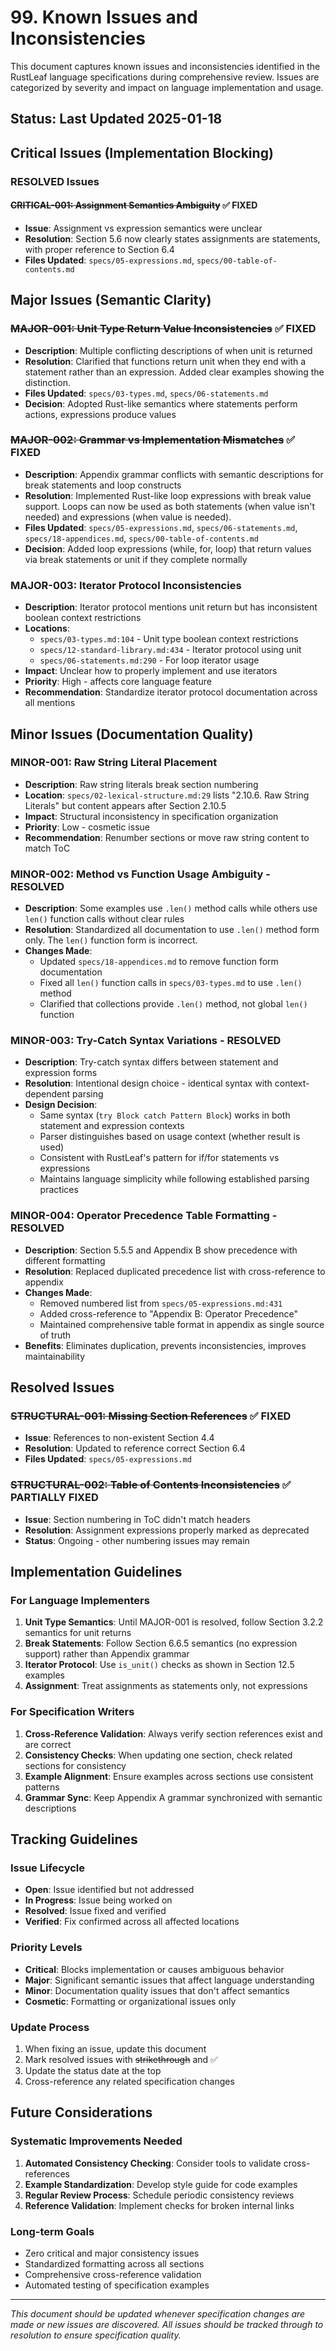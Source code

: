 # 99. Known Issues and Inconsistencies

This document captures known issues and inconsistencies identified in the RustLeaf language specifications during comprehensive review. Issues are categorized by severity and impact on language implementation and usage.

## Status: Last Updated 2025-01-18

## Critical Issues (Implementation Blocking)

### RESOLVED Issues

#### ~~CRITICAL-001: Assignment Semantics Ambiguity~~ ✅ FIXED
- **Issue**: Assignment vs expression semantics were unclear
- **Resolution**: Section 5.6 now clearly states assignments are statements, with proper reference to Section 6.4
- **Files Updated**: `specs/05-expressions.md`, `specs/00-table-of-contents.md`

## Major Issues (Semantic Clarity)

### ~~MAJOR-001: Unit Type Return Value Inconsistencies~~ ✅ FIXED
- **Description**: Multiple conflicting descriptions of when unit is returned
- **Resolution**: Clarified that functions return unit when they end with a statement rather than an expression. Added clear examples showing the distinction.
- **Files Updated**: `specs/03-types.md`, `specs/06-statements.md`
- **Decision**: Adopted Rust-like semantics where statements perform actions, expressions produce values

### ~~MAJOR-002: Grammar vs Implementation Mismatches~~ ✅ FIXED
- **Description**: Appendix grammar conflicts with semantic descriptions for break statements and loop constructs
- **Resolution**: Implemented Rust-like loop expressions with break value support. Loops can now be used as both statements (when value isn't needed) and expressions (when value is needed).
- **Files Updated**: `specs/05-expressions.md`, `specs/06-statements.md`, `specs/18-appendices.md`, `specs/00-table-of-contents.md`
- **Decision**: Added loop expressions (while, for, loop) that return values via break statements or unit if they complete normally

### MAJOR-003: Iterator Protocol Inconsistencies
- **Description**: Iterator protocol mentions unit return but has inconsistent boolean context restrictions
- **Locations**: 
  - `specs/03-types.md:104` - Unit type boolean context restrictions
  - `specs/12-standard-library.md:434` - Iterator protocol using unit
  - `specs/06-statements.md:290` - For loop iterator usage
- **Impact**: Unclear how to properly implement and use iterators
- **Priority**: High - affects core language feature
- **Recommendation**: Standardize iterator protocol documentation across all mentions

## Minor Issues (Documentation Quality)

### MINOR-001: Raw String Literal Placement
- **Description**: Raw string literals break section numbering
- **Location**: `specs/02-lexical-structure.md:29` lists "2.10.6. Raw String Literals" but content appears after Section 2.10.5
- **Impact**: Structural inconsistency in specification organization
- **Priority**: Low - cosmetic issue
- **Recommendation**: Renumber sections or move raw string content to match ToC

### MINOR-002: Method vs Function Usage Ambiguity - RESOLVED
- **Description**: Some examples use `.len()` method calls while others use `len()` function calls without clear rules
- **Resolution**: Standardized all documentation to use `.len()` method form only. The `len()` function form is incorrect.
- **Changes Made**:
  - Updated `specs/18-appendices.md` to remove function form documentation
  - Fixed all `len()` function calls in `specs/03-types.md` to use `.len()` method
  - Clarified that collections provide `.len()` method, not global `len()` function

### MINOR-003: Try-Catch Syntax Variations - RESOLVED
- **Description**: Try-catch syntax differs between statement and expression forms
- **Resolution**: Intentional design choice - identical syntax with context-dependent parsing
- **Design Decision**: 
  - Same syntax (`try Block catch Pattern Block`) works in both statement and expression contexts
  - Parser distinguishes based on usage context (whether result is used)
  - Consistent with RustLeaf's pattern for if/for statements vs expressions
  - Maintains language simplicity while following established parsing practices

### MINOR-004: Operator Precedence Table Formatting - RESOLVED
- **Description**: Section 5.5.5 and Appendix B show precedence with different formatting
- **Resolution**: Replaced duplicated precedence list with cross-reference to appendix
- **Changes Made**:
  - Removed numbered list from `specs/05-expressions.md:431` 
  - Added cross-reference to "Appendix B: Operator Precedence"
  - Maintained comprehensive table format in appendix as single source of truth
- **Benefits**: Eliminates duplication, prevents inconsistencies, improves maintainability

## Resolved Issues

### ~~STRUCTURAL-001: Missing Section References~~ ✅ FIXED
- **Issue**: References to non-existent Section 4.4
- **Resolution**: Updated to reference correct Section 6.4
- **Files Updated**: `specs/05-expressions.md`

### ~~STRUCTURAL-002: Table of Contents Inconsistencies~~ ✅ PARTIALLY FIXED
- **Issue**: Section numbering in ToC didn't match headers
- **Resolution**: Assignment expressions properly marked as deprecated
- **Status**: Ongoing - other numbering issues may remain

## Implementation Guidelines

### For Language Implementers

1. **Unit Type Semantics**: Until MAJOR-001 is resolved, follow Section 3.2.2 semantics for unit returns
2. **Break Statements**: Follow Section 6.6.5 semantics (no expression support) rather than Appendix grammar
3. **Iterator Protocol**: Use `is_unit()` checks as shown in Section 12.5 examples
4. **Assignment**: Treat assignments as statements only, not expressions

### For Specification Writers

1. **Cross-Reference Validation**: Always verify section references exist and are correct
2. **Consistency Checks**: When updating one section, check related sections for consistency
3. **Example Alignment**: Ensure examples across sections use consistent patterns
4. **Grammar Sync**: Keep Appendix A grammar synchronized with semantic descriptions

## Tracking Guidelines

### Issue Lifecycle
- **Open**: Issue identified but not addressed
- **In Progress**: Issue being worked on
- **Resolved**: Issue fixed and verified
- **Verified**: Fix confirmed across all affected locations

### Priority Levels
- **Critical**: Blocks implementation or causes ambiguous behavior
- **Major**: Significant semantic issues that affect language understanding
- **Minor**: Documentation quality issues that don't affect semantics
- **Cosmetic**: Formatting or organizational issues only

### Update Process
1. When fixing an issue, update this document
2. Mark resolved issues with ~~strikethrough~~ and ✅ 
3. Update the status date at the top
4. Cross-reference any related specification changes

## Future Considerations

### Systematic Improvements Needed
1. **Automated Consistency Checking**: Consider tools to validate cross-references
2. **Example Standardization**: Develop style guide for code examples
3. **Regular Review Process**: Schedule periodic consistency reviews
4. **Reference Validation**: Implement checks for broken internal links

### Long-term Goals
- Zero critical and major consistency issues
- Standardized formatting across all sections  
- Comprehensive cross-reference validation
- Automated testing of specification examples

---

*This document should be updated whenever specification changes are made or new issues are discovered. All issues should be tracked through to resolution to ensure specification quality.*